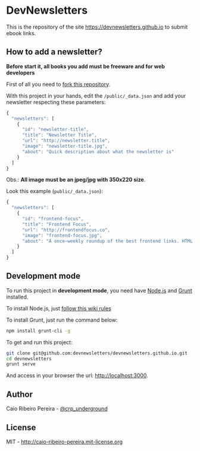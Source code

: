 # DevNewsletters

This is the repository of the site https://devnewsletters.github.io to submit ebook links.

## How to add a newsletter?

**Before start it, all books you add must be freeware and for web developers**

First of all you need to [fork this repository](https://github.com/devnewsletters/devnewsletters.github.io/fork).

With this project in your hands, edit the `/public/_data.json` and add your newsletter respecting these parameters:

``` javascript
{
  "newsletters": [
    {
      "id": "newsletter-title",
      "title": "Newsletter Title",
      "url": "http://newsletter.title",
      "image": "newsletter-title.jpg",
      "about": "Quick description about what the newsletter is"
    }
  ]
}
```

Obs.: **All image must be an jpeg/jpg with 350x220 size**.

Look this example (`public/_data.json`):

``` javascript
{
  "newsletters": [
    {
      "id": "frontend-focus",
      "title": "Frontend Focus",
      "url": "http://frontendfocus.co",
      "image": "frontend-focus.jpg",
      "about": "A once–weekly roundup of the best frontend links. HTML, CSS, WebGL, Canvas, and more."
    }
  ]
}
```

## Development mode

To run this project in **development mode**, you need have [Node.js](http://nodejs.org) and [Grunt](http://gruntjs.com) installed.

To install Node.js, just [follow this wiki rules](http://nodejs.org/download)

To install Grunt, just run the command below:

``` bash
npm install grunt-cli -g
```

To get and run this project:

``` bash
git clone git@github.com:devnewsletters/devnewsletters.github.io.git
cd devnewsletters
grunt serve
```

And access in your browser the url: [http://localhost:3000](http://localhost:3000).

## Author

Caio Ribeiro Pereira - [@crp_underground](http://twitter.com/crp_underground)

## License

MIT - http://caio-ribeiro-pereira.mit-license.org
